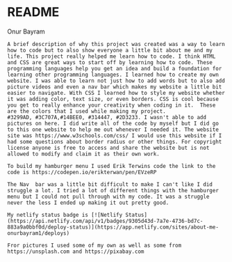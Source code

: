 # README

Onur Bayram 

    A brief description of why this project was created was a way to learn how to code but to also show everyone a little bit about me and my life. This project really helped me learn how to code. I think HTML and CSS are great ways to start off by learning how to code. These programming languages help you get an idea and build a foundation for learning other programming languages. I learned how to create my own website. I was able to learn not just how to add words but to also add picture videos and even a nav bar which makes my website a little bit easier to navigate. With CSS I learned how to style my website whether it was adding color, text size, or even borders. CSS is cool because you get to really enhance your creativity when coding in it.  These are the colors that I used while making my project.
    #3299AD, #3C707A,#14BEE0, #314447, #2D3233. I wasn't able to add pictures on here. I did write all of the code by myself but I did go to this one website to help me out whenever I needed it. The website site was https://www.w3schools.com/css/ I would use this website if I had some questions about border radius or other things. For copyright license anyone is free to access and share the website but is not allowed to modify and claim it as their own work. 

    To build my hamburger menu I used Erik Terwins code the link to the code is https://codepen.io/erikterwan/pen/EVzeRP

    The Nav  bar was a little bit difficult to make I can't like I did struggle a lot. I tried a lot of different things with the hamburger menu but I could not pull through with my code. It was a struggle never the less I ended up making it out pretty good.

    My netlify status badge is [![Netlify Status](https://api.netlify.com/api/v1/badges/9305d43d-7a7e-4736-bd7c-883a9a0bbf0d/deploy-status)](https://app.netlify.com/sites/about-me-onurbayram1/deploys)

    Fror pictures I used some of my own as well as some from https://unsplash.com and https://pixabay.com